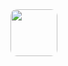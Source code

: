 <!DOCTYPE html>
<html>
<head>
<meta charset="utf-8">
	<div class="resimKapsulu"><img src="https://media.discordapp.net/attachments/887764078636986378/1000519540142247936/unknown.png" " /></div>
	<img src="https://media.discordapp.net/attachments/887764078636986378/1000519540142247936/unknown.png" alt="" class="yuvarlak" />
<style>
	.resimKapsulu img{width:75px; height:75px; -webkit-border-radius:10px; -moz-border-radius:10px; border-radius:10px;}
	
</style>
</head>
</html>
